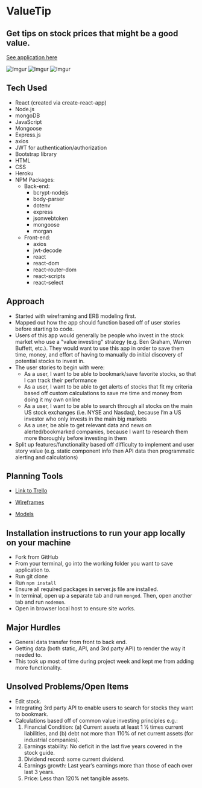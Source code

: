 # **ValueTip**

## Get tips on stock prices that might be a good value.

<a href="https://murmuring-crag-60865.herokuapp.com/">See application here</a>

![Imgur](https://i.imgur.com/cavOXsY.png)
![Imgur](https://i.imgur.com/UISXQUS.png)
![Imgur](https://i.imgur.com/v3qA1gj.png)

## Tech Used
* React (created via create-react-app)
* Node.js
* mongoDB
* JavaScript
* Mongoose
* Express.js
* axios
* JWT for authentication/authorization
* Bootstrap library
* HTML
* CSS
* Heroku
* NPM Packages:
    - Back-end:
        - bcrypt-nodejs
        - body-parser
        - dotenv
        - express
        - jsonwebtoken
        - mongoose
        - morgan
    - Front-end:
        - axios
        - jwt-decode
        - react
        - react-dom
        - react-router-dom
        - react-scripts
        - react-select

## Approach
- Started with wireframing and ERB modeling first. 
- Mapped out how the app should function based off of user stories before starting to code.   
- Users of this app would generally be people who invest in the stock market who use a "value investing" strategy (e.g. Ben Graham, Warren Buffett, etc.). They would want to use this app in order to save them time, money, and effort of having to manually do initial discovery of potential stocks to invest in. 
- The user stories to begin with were:
    * As a user, I want to be able to bookmark/save favorite stocks, so that I can track their performance
    * As a user, I want to be able to get alerts of stocks that fit my criteria based off custom calculations to save me time and money from doing it my own online
    * As a user, I want to be able to search through all stocks on the main US stock exchanges (i.e. NYSE and Nasdaq), because I’m a US investor who only invests in the main big markets
    * As a user, be able to get relevant data and news on alerted/bookmarked companies, because I want to research them more thoroughly before investing in them
- Split up features/functionality based off difficulty to implement and user story value (e.g. static component info then API data then programmatic alerting and calculations)

## Planning Tools
* <a href="https://trello.com/b/SJFM1xDb/project-4-stock-app">Link to Trello</a>
* <a href="https://docs.google.com/presentation/d/1w4Cp9Vr9NT2aEf9mRD5JfDm3XEbsYh9-oTDFGlNAlBg/edit?usp=sharing">Wireframes</a>

* <a href="https://docs.google.com/presentation/d/1hYqtMqSBdV4slT__i418qjovuvlrFkzdcvPx1NkNj2g/edit?usp=sharing">Models</a>

## Installation instructions to run your app locally on your machine
* Fork from GitHub 
* From your terminal, go into the working folder you want to save application to. 
* Run git clone
* Run `npm install`
* Ensure all required packages in server.js file are installed. 
* In terminal, open up a separate tab and run `mongod`. Then, open another tab and run `nodemon`.
* Open in browser local host to ensure site works.

## Major Hurdles
* General data transfer from front to back end. 
* Getting data (both static, API, and 3rd party API) to render the way it needed to. 
* This took up most of time during project week and kept me from adding more functionality. 

## Unsolved Problems/Open Items 
* Edit stock.
* Integrating 3rd party API to enable users to search for stocks they want to bookmark.
* Calculations based off of common value investing principles e.g.:
    1. Financial Condition: (a) Current assets at least 1 ½ times current liabilities, and (b) debt not more than 110% of net current assets (for industrial companies).
    2. Earnings stability: No deficit in the last five years covered in the stock guide.
    3. Dividend record: some current dividend.
    4. Earnings growth: Last year’s earnings more than those of each over last 3 years.
    5. Price: Less than 120% net tangible assets.